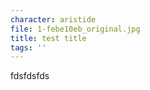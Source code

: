 ```yaml
---
character: aristide
file: 1-febe10eb_original.jpg
title: test title
tags: ''
---
```

<p>fdsfdsfds</p>

